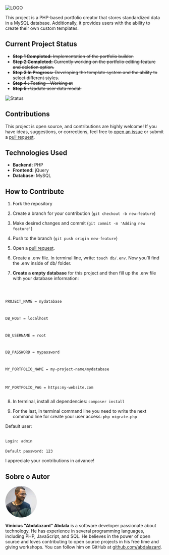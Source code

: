 
<p><img src="https://raw.githubusercontent.com/abdalazard/PortfolioCreator/main/icon/icon.png" alt="LOGO"></p>
<p>This project is a PHP-based portfolio creator that stores standardized data in a MySQL database. Additionally, it provides users with the ability to create their own custom templates.</p>
<h2 id="current-project-status">Current Project Status</h2>
<ul>
<li><s><strong>Step 1 Completed:</strong> Implementation of the portfolio builder.</s></li>
<li><s><strong>Step 2 Completed:</strong> Currently working on the portfolio editing feature and deletion option.</s></li>
<li><s><strong>Step 3 In Progress:</strong> Developing the template system and the ability to select different styles.</s></li>
<li><s><strong>Step 4 :</strong> Testing - Working at</s></li>
<li><s><strong>Step 5 :</strong> Update user data modal.</s></li>
</ul>
<p><img src="http://img.shields.io/static/v1?label=STEP%206%20-%20CREATE%20A%20DOCUMENTATION%20AND%20PUBLISH%20IT%20&amp;message=WORKING%20ON%20IT&amp;color=GREEN&amp;style=for-the-badge" alt="Status"></p>
<h2 id="contributions">Contributions</h2>
<p>This project is open source, and contributions are highly welcome! If you have ideas, suggestions, or corrections, feel free to <a href="https://github.com/abdalazard/Portfolio-Creator/issues/new">open an issue</a> or submit a <a href="https://github.com/abdalazard/Portfolio-Creator/compare">pull request</a>.</p>
<h2 id="technologies-used">Technologies Used</h2>
<ul>
<li><strong>Backend:</strong> PHP</li>
<li><strong>Frontend:</strong> jQuery</li>
<li><strong>Database:</strong> MySQL</li>
</ul>
<h2 id="how-to-contribute">How to Contribute</h2>
<ol>
<li>
<p>Fork the repository</p>
</li>
<li>
<p>Create a branch for your contribution (<code>git checkout -b new-feature</code>)</p>
</li>
<li>
<p>Make desired changes and commit (<code>git commit -m 'Adding new feature'</code>)</p>
</li>
<li>
<p>Push to the branch (<code>git push origin new-feature</code>)</p>
</li>
<li>
<p>Open a <a href="https://github.com/abdalazard/Portfolio-Creator/compare">pull request</a>.</p>
</li>
<li>
<p>Create a .env file. In terminal line, write: <code>touch db/.env</code>.  Now you’ll find the .env inside of db/ folder.</p>
</li>
<li>
<p><strong>Create a empty database</strong> for this project and then fill up the .env file with your database information:</p>
</li>
</ol>
<pre><code>

PROJECT_NAME = mydatabase

DB_HOST = localhost

DB_USERNAME = root

DB_PASSWORD = mypassword

MY_PORTFOLIO_NAME = my-project-name/mydatabase

MY_PORTFOLIO_PAG = https:my-website.com
</code></pre>
<ol start="8">
<li>
<p>In terminal, install all dependencies: <code>composer install</code></p>
</li>
<li>
<p>For the last, in terminal command line you need to write the next command line for create your user access: <code>php migrate.php</code></p>
</li>
</ol>
<p>Default user:</p>
<pre><code>
Login</strong>: admin<br>
Default password: 123
</code></pre>
<p>I appreciate your contributions in advance!</p>


<h2 id="about-the-author">Sobre o Autor</h2>
<img src="author.jpg" alt="Vinicius. Abdala" style="border-radius: 50%; width: 100px; height: 100px;">
<p><strong>Vinícius "Abdalazard" Abdala</strong> is a software developer passionate about technology. He has experience in several
    programming languages, including PHP, JavaScript, and SQL. He believes in the power of open source and loves
    contributing to open source projects in his free time and giving workshops. You can follow him on GitHub at
    <a href="https://github.com/abdalazard">github.com/abdalazard</a>.</p>